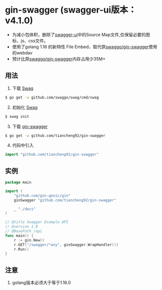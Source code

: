 # gin-swagger (swagger-ui版本：v4.1.0)

* 为减小包体积，删除了[swagger-ui](https://github.com/swagger-api/swagger-ui)中的Source Map文件,仅保留必要的图标、js、css文件。
* 使用了golang 1.16 的新特性 File Embed，取代原[swaggo/gin-swagger](https://github.com/swaggo/gin-swagger)使用的webdav
* 预计比原[swaggo/gin-swagger](https://github.com/swaggo/gin-swagger)内存占用少35M+

## 用法
1. 下载 [Swag](https://github.com/swaggo/swag)
```sh
$ go get -u github.com/swaggo/swag/cmd/swag
```
2. 初始化 [Swag](https://github.com/swaggo/swag) 
```sh
$ swag init
```
3. 下载 [gin-swagger](https://github.com/tiancheng92/gin-swagger)
```sh
$ go get -u github.com/tiancheng92/gin-swagger
```
4. 代码中引入
```go
import "github.com/tiancheng92/gin-swagger"
```

## 实例
```go
package main

import (
	"github.com/gin-gonic/gin"
	ginSwagger "github.com/tiancheng92/gin-swagger"

	_ "./docs"
)

// @title Swagger Example API
// @version 1.0
// @BasePath /api
func main() {
	r := gin.New()
	r.GET("/swagger/*any", ginSwagger.WrapHandler())
	r.Run()
}
```

## 注意
1. golang版本必须大于等于1.16.0
